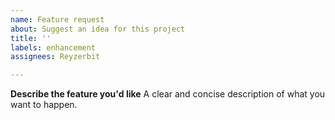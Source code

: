 ```yaml
---
name: Feature request
about: Suggest an idea for this project
title: ''
labels: enhancement
assignees: Reyzerbit

---
```


**Describe the feature you'd like**
A clear and concise description of what you want to happen.

